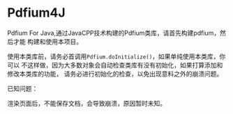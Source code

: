 # Pdfium4J

Pdfium For Java,通过JavaCPP技术构建的Pdfium类库，请首先构建pdfium，然后才能
构建和使用本项目。

使用本类库前，请务必首调用`Pdfium.doInitialize()`，如果单纯使用本类库，你可以
不这样做，因为大多数对象会自动检查类库有没有初始化，如果打算添加和修改本类库的功能，
请务必进行初始化的检查，以免出现意料之外的崩溃问题。

已知问题：

渲染页面后，不能保存文档，会导致崩溃，原因暂时未知。